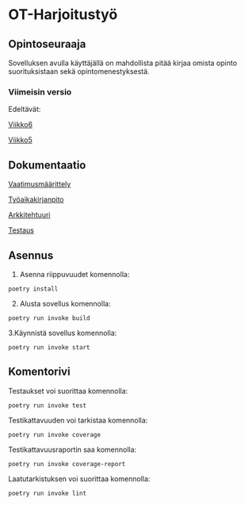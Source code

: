 # **OT-Harjoitustyö**
## Opintoseuraaja
Sovelluksen avulla käyttäjällä on mahdollista pitää kirjaa omista opinto suorituksistaan sekä opintomenestyksestä. 
### Viimeisin versio
Edeltävät:

[Viikko6](https://github.com/ainokuos/ot-harjoitustyo/releases/tag/viikko6)

[Viikko5](https://github.com/ainokuos/ot-harjoitustyo/releases/tag/viikko5)

## Dokumentaatio

[Vaatimusmäärittely](https://github.com/ainokuos/ot-harjoitustyo/blob/master/dokumentaatio/Vaatimusmäärittely.md)

[Työaikakirjanpito](https://github.com/ainokuos/ot-harjoitustyo/blob/master/dokumentaatio/Työaikakirjanpito.md)

[Arkkitehtuuri](https://github.com/ainokuos/ot-harjoitustyo/blob/master/dokumentaatio/Arkkitehtuuri.md)
 
 
 [Testaus](https://github.com/ainokuos/ot-harjoitustyo/blob/master/dokumentaatio/Testaus.md)


## Asennus

1. Asenna riippuvuudet komennolla:
```
poetry install
```

2. Alusta sovellus komennolla:
```
poetry run invoke build
```

3.Käynnistä sovellus komennolla:
```
poetry run invoke start
```
## Komentorivi

Testaukset voi suorittaa komennolla:
```
poetry run invoke test
```
Testikattavuuden voi tarkistaa komennolla:
```
poetry run invoke coverage
```
Testikattavuusraportin saa komennolla:
```
poetry run invoke coverage-report
```
Laatutarkistuksen voi suorittaa komennolla:
```
poetry run invoke lint
```
